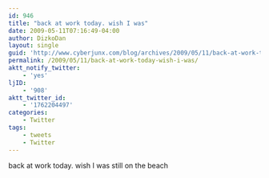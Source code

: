 ```yaml
---
id: 946
title: "back at work today. wish I was"
date: 2009-05-11T07:16:49-04:00
author: DizkoDan
layout: single
guid: 'http://www.cyberjunx.com/blog/archives/2009/05/11/back-at-work-today-wish-i-was/'
permalink: /2009/05/11/back-at-work-today-wish-i-was/
aktt_notify_twitter:
    - 'yes'
ljID:
    - '908'
aktt_twitter_id:
    - '1762204497'
categories:
    - Twitter
tags:
    - tweets
    - Twitter
---
```


back at work today. wish I was still on the beach
